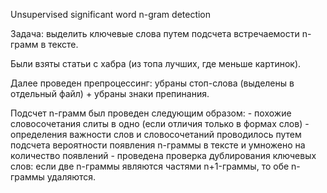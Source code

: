Unsupervised significant word n-gram detection

Задача: выделить ключевые слова путем подсчета встречаемости n-грамм в тексте.

Были взяты статьи с хабра (из топа лучших, где меньше картинок).

Далее проведен препроцессинг: убраны стоп-слова (выделены в отдельный файл) + убраны знаки препинания.

Подсчет n-грамм был проведен следующим образом:
	- похожие словосочетания слиты в одно (если отличия только в формах слов)
	- определения важности слов и словосочетаний проводилось путем подсчета вероятности появления n-граммы в тексте и умножено на количество появлений
	- проведена проверка дублирования ключевых слов: если две n-граммы являются частями n+1-граммы, то обе n-граммы удаляются.
